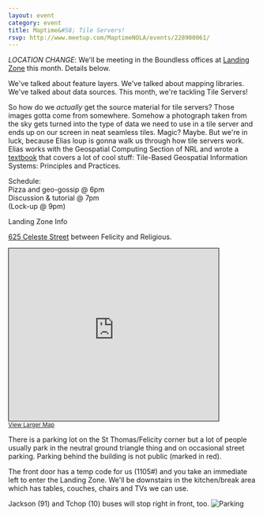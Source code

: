```yaml
---
layout: event
category: event
title: Maptime&#58; Tile Servers!
rsvp: http://www.meetup.com/MaptimeNOLA/events/228900061/
---
```

*LOCATION CHANGE*: We'll be meeting in the Boundless offices at [Landing Zone](http://www.lznola.org/) this month. Details below. 

We've talked about feature layers. We've talked about mapping libraries. We've talked about data sources. This month, we're tackling Tile Servers!

So how do we *actually* get the source material for tile servers? Those images gotta come from somewhere. Somehow a photograph taken from the sky gets turned into the type of data we need to use in a tile server and ends up on our screen in neat seamless tiles. Magic? Maybe. But we're in luck, because Elias loup is gonna walk us through how tile servers work. Elias works with the Geospatial Computing Section of NRL and wrote a [textbook](https://books.google.com/books/about/Tile_Based_Geospatial_Information_System.html?id=nK7MpP3iiCcC&source=kp_cover&hl=en) that covers a lot of cool stuff: Tile-Based Geospatial Information Systems: Principles and Practices. 

Schedule:  
Pizza and geo-gossip @ 6pm   
Discussion & tutorial @ 7pm  
(Lock-up @ 9pm)

Landing Zone Info

[625 Celeste Street](http://osm.org/go/Tu7rCsFp8--?layers=Q&m=) between Felicity and Religious.

<iframe width="425" height="350" frameborder="0" scrolling="no" marginheight="0" marginwidth="0" src="http://www.openstreetmap.org/export/embed.html?bbox=-90.07299900054932%2C29.926071982443755%2C-90.06404042243958%2C29.93074429791183&amp;layer=mapquest&amp;marker=29.928408167595855%2C-90.06851971149443" style="border: 1px solid black"></iframe><br/><small><a href="http://www.openstreetmap.org/?mlat=29.92841&amp;mlon=-90.06852#map=18/29.92841/-90.06852&amp;layers=Q">View Larger Map</a></small>

There is a parking lot on the St Thomas/Felicity corner but a lot of people usually park in the neutral ground triangle thing and on occasional street parking. Parking behind the building is not public (marked in red).

The front door has a temp code for us (1105#) and you take an immediate left to enter the Landing Zone.  We'll be downstairs in the kitchen/break area which has tables, couches, chairs and TVs we can use. 

Jackson (91) and Tchop (10) buses will stop right in front, too.
![Parking](http://photos4.meetupstatic.com/photos/event/b/8/c/0/600_447647296.jpeg)

